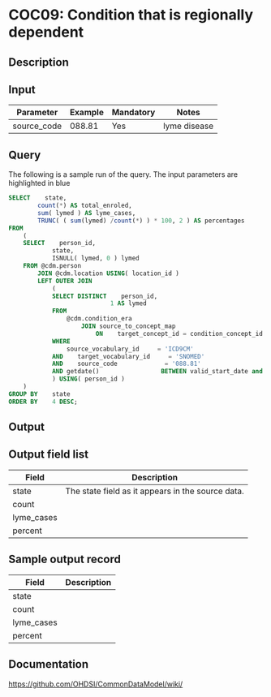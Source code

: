 <!---
Group:condition occurrence combinations
Name:COC09 Condition that is regionally dependent
Author:Patrick Ryan
CDM Version: 5.0
-->

# COC09: Condition that is regionally dependent

## Description
## Input

|  Parameter |  Example |  Mandatory |  Notes |
| --- | --- | --- | --- |
| source_code | 088.81 | Yes | lyme disease |

## Query
The following is a sample run of the query. The input parameters are highlighted in  blue  

```sql
SELECT    state,
        count(*) AS total_enroled,
        sum( lymed ) AS lyme_cases,
        TRUNC( ( sum(lymed) /count(*) ) * 100, 2 ) AS percentages
FROM
    (
    SELECT    person_id,
            state,
            ISNULL( lymed, 0 ) lymed
    FROM @cdm.person
        JOIN @cdm.location USING( location_id )
        LEFT OUTER JOIN
            (
            SELECT DISTINCT    person_id,
                            1 AS lymed
            FROM
                @cdm.condition_era
                    JOIN source_to_concept_map
                        ON    target_concept_id = condition_concept_id
            WHERE
                source_vocabulary_id     = 'ICD9CM'
            AND    target_vocabulary_id     = 'SNOMED'
            AND    source_code             = '088.81'
            AND getdate()                 BETWEEN valid_start_date and valid_end_date
            ) USING( person_id ) 
    )
GROUP BY    state
ORDER BY    4 DESC;
```

## Output

## Output field list

|  Field |  Description |
| --- | --- |
| state | The state field as it appears in the source data. |
| count |   |
| lyme_cases |   |
| percent |   |

## Sample output record

|  Field |  Description |
| --- | --- |
| state |   |
| count |   |
| lyme_cases |   |
| percent |   |

## Documentation
https://github.com/OHDSI/CommonDataModel/wiki/
